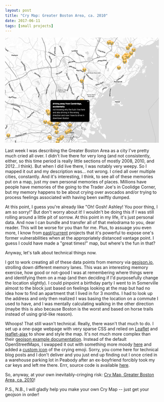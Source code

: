 ```yaml
---
layout: post
title: "Cry Map: Greater Boston Area, ca. 2010"
date: 2017-06-11
tags: [small projects]
---
```


![](/images/crymap.png)

Last week I was describing the Greater Boston Area as a city I've pretty much cried all over. I didn't live there for very long (and not consistently, either, so this time period is really little sections of mostly 2008, 2010, and 2012...I think). But when I did live there, I was notably very weepy. So I mapped it out and my description was... not wrong. I cried all over multiple cities, constantly. And it's interesting, I think, to see all of these memories put on a map, just my own personal memories of places. Millions have people have memories of the going to the Trader Joe's in Coolidge Corner, but my memory happens to be about crying over avocados and/or trying to process feelings associated with having been swiftly dumped.

At this point, I guess you're already like "Oh! Gosh! Ashley! You poor thing, I am so sorry!" But don't worry about it! I wouldn't be doing this if I was still rolling around a little pit of sorrow. At this point in my life, it's just personal data. And now I can bundle and transfer all of that melodrama to you, dear reader. This will be worse for you than for me. Plus, to assuage you even more, I know from [past](https://ablwr.github.io/kill_yr_idols/)/[current](http://internetgirlfriend.club/) projects that it's powerful to expose one's former vulnerabilities when at the appropriately distanced vantage point. I guess I could have made a "great times!" map, but where's the fun in that?

Anyway, let's talk about technical things now.

I got to work creating all of these data points from memory via [geojson.io](geojson.io), strolling down different memory lanes. This was an interesting memory exercise, how good or not-good I was at remembering where things were and identifying them on a map (and then deciding if I'd purposefully change the location slightly). I could pinpoint a birthday party I went to in Somerville almost to the block just based on feelings looking at the map but had no idea how to find an apartment that I lived in for 3 months. I had to look up the address and only then realized I was basing the location on a commute I used to have, and I was mentally calculating walking in the other direction (maybe this is also because Boston is the worst and based on horse trails instead of using grid-like reason).

Whoops! That still wasn't technical. Really, there wasn't that much to do. I set up a one-page webpage with very sparse CSS and relied on [Leaflet](http://leafletjs.com/) and [leaflet-ajax](https://github.com/calvinmetcalf/leaflet-ajax) to show and style the map. It's not much more complex than their [geojson example documentation](http://leafletjs.com/examples/geojson/). Instead of the default OpenStreetMaps, I swapped it out with something more moody [here](http://leaflet-extras.github.io/leaflet-providers/preview/) and added a [custom icon](http://leafletjs.com/examples/custom-icons/) of the crying emoji. Sorry, you come here for technical blog posts and I don't deliver and you just end up finding out I once cried in a warehouse parking lot in Peabody after an ex-boyfriend forcibly took my car keys and left me there. Errr, source code is available [here](https://github.com/ablwr/crymap).

So, anyway, at your own inevitably-cringing risk: [Cry Map, Greater Boston Area, ca. 2010](https://ablwr.github.io/crymap/)!

P.S., N.B., I will gladly help you make your own Cry Map -- just get your geojson in order!
